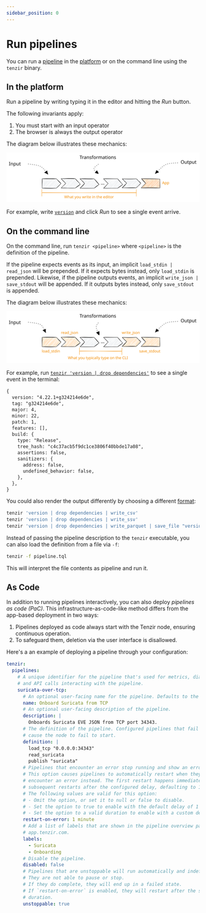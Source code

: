 ```yaml
---
sidebar_position: 0
---
```


# Run pipelines

You can run a [pipeline](../../pipelines/README.md) in the
[platform](https://app.tenzir.com) or on the command line using the `tenzir`
binary.

## In the platform

Run a pipeline by writing typing it in the editor and hitting the _Run_ button.

The following invariants apply:

1. You must start with an input operator
2. The browser is always the output operator

The diagram below illustrates these mechanics:

![Pipeline in the Browser](pipeline-browser.svg)

For example, write [`version`](../../tql2/operators/version.md) and click _Run_
to see a single event arrive.

## On the command line

On the command line, run `tenzir <pipeline>` where `<pipeline>` is the
definition of the pipeline.

If the pipeline expects events as its input, an implicit `load_stdin |
read_json` will be prepended. If it expects bytes instead, only `load_stdin` is
prepended. Likewise, if the pipeline outputs events, an implicit `write_json |
save_stdout` will be appended. If it outputs bytes instead, only `save_stdout`
is appended.

The diagram below illustrates these mechanics:

![Pipeline on the command line](pipeline-cli.svg)

For example, run [`tenzir 'version | drop
dependencies'`](../../tql2/operators/version.md) to see a single event in the
terminal:

```tql
{
  version: "4.22.1+g324214e6de",
  tag: "g324214e6de",
  major: 4,
  minor: 22,
  patch: 1,
  features: [],
  build: {
    type: "Release",
    tree_hash: "c4c37acb5f9dc1ce3806f40bbde17a08",
    assertions: false,
    sanitizers: {
      address: false,
      undefined_behavior: false,
    },
  },
}
```

You could also render the output differently by choosing a different
[format](../../formats.md):

```bash
tenzir 'version | drop dependencies | write_csv'
tenzir 'version | drop dependencies | write_ssv'
tenzir 'version | drop dependencies | write_parquet | save_file "version.parquet'
```

Instead of passing the pipeline description to the `tenzir` executable, you can
also load the definition from a file via `-f`:

```bash
tenzir -f pipeline.tql
```

This will interpret the file contents as pipeline and run it.

## As Code

In addition to running pipelines interactively, you can also deploy _pipelines as
code (PaC)_. This infrastructure-as-code-like method differs from the app-based
deployment in two ways:

1. Pipelines deployed as code always start with the Tenzir node, ensuring
   continuous operation.
2. To safeguard them, deletion via the user interface is disallowed.

Here's a an example of deploying a pipeline through your configuration:

```yaml {0} title="<prefix>/etc/tenzir/tenzir.yaml"
tenzir:
  pipelines:
    # A unique identifier for the pipeline that's used for metrics, diagnostics,
    # and API calls interacting with the pipeline.
    suricata-over-tcp:
      # An optional user-facing name for the pipeline. Defaults to the id.
      name: Onboard Suricata from TCP
      # An optional user-facing description of the pipeline.
      description: |
        Onboards Suricata EVE JSON from TCP port 34343.
      # The definition of the pipeline. Configured pipelines that fail to start
      # cause the node to fail to start.
      definition: |
        load_tcp "0.0.0.0:34343"
        read_suricata
        publish "suricata"
      # Pipelines that encounter an error stop running and show an error state.
      # This option causes pipelines to automatically restart when they
      # encounter an error instead. The first restart happens immediately, and
      # subsequent restarts after the configured delay, defaulting to 1 minute.
      # The following values are valid for this option:
      # - Omit the option, or set it to null or false to disable.
      # - Set the option to true to enable with the default delay of 1 minute.
      # - Set the option to a valid duration to enable with a custom delay.
      restart-on-error: 1 minute
      # Add a list of labels that are shown in the pipeline overview page at
      # app.tenzir.com.
      labels:
        - Suricata
        - Onboarding
      # Disable the pipeline.
      disabled: false
      # Pipelines that are unstoppable will run automatically and indefinitely.
      # They are not able to pause or stop.
      # If they do complete, they will end up in a failed state.
      # If `restart-on-error` is enabled, they will restart after the specified
      # duration.
      unstoppable: true
```

